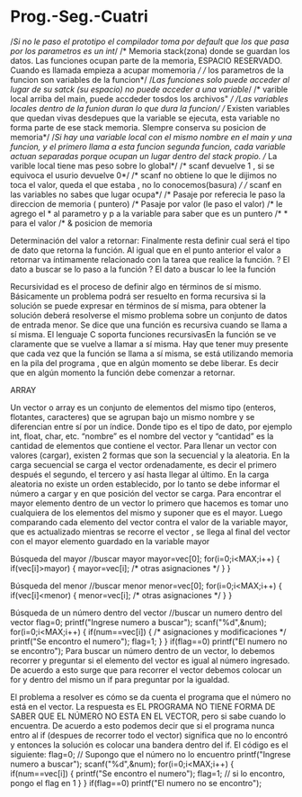 # Prog.-Seg.-Cuatri

/*Si no le paso el prototipo el compilador toma por default que los que pasa por los parametros es un int*/
/* Memoria stack(zona) donde se guardan los datos. Las funciones ocupan parte de la memoria, ESPACIO RESERVADO. Cuando es llamada empieza a acupar momemoria */
/* los parametros de la funcion son variables de la funcion*/ 
/*Las funciones solo puede acceder al lugar de su satck (su espacio) no puede acceder a una  variable*/
/* varible local arriba del main, puede accdeder tosdos los archivos" */ 
/*Las variables locales dentro de la funion duran lo que dura la funcion*/
/* Existen variables que quedan vivas desdepues que la variable se ejecuta, esta variable no forma parte de ese stack memoria. SIempre conserva su posicion de memoria*/
/*Si hay una variable local con el mismo nombre en el main y una funcion, y el primero llama a esta funcion segunda funcion, cada variable actuan separadas porque ocupan un
lugar dentro del stack propio.
/* La varible local tiene mas peso sobre lo global*/
/* scanf devuelve 1 , si se equivoca el usurio devuelve 0*/
/* scanf no obtiene lo que le dijimos no toca el valor, queda el que estaba , no lo conocemos(basura) */
/*  scanf en las variables no sabes que lugar ocupa*/
/* Pasaje por referecia le paso la direccion de memoria ( puntero)
/* Pasaje por valor (le paso el valor)
/* le agrego el * al parametro y p a la variable para saber que es un puntero
/* * para el valor
/* & posicion de memoria

Determinación del valor a retornar: Finalmente resta definir cual será el tipo de
dato que retorna la función. Al igual que en el punto anterior el valor a retornar va
íntimamente relacionado con la tarea que realice la función.
? El dato a buscar se lo paso a la función
? El dato a buscar lo lee la función

Recursividad es el proceso de definir algo en términos de sí mismo. Básicamente un problema
podrá ser resuelto en forma recursiva si la solución se puede expresar en términos de sí
misma, para obtener la solución deberá resolverse el mismo problema sobre un conjunto de
datos de entrada menor.
Se dice que una función es recursiva cuando se llama a sí misma. El lenguaje C soporta
funciones recursivasEn la función se ve claramente que se vuelve a llamar a sí misma.
Hay que tener muy presente que cada vez que la función se llama a sí misma, se está
utilizando memoria en la pila del programa , que en algún momento se debe liberar. Es decir
que en algún momento la función debe comenzar a retornar.

ARRAY

Un vector o array es un conjunto de elementos del mismo tipo (enteros, flotantes, caracteres)
que se agrupan bajo un mismo nombre y se diferencian entre sí por un índice.
Donde tipo es el tipo de dato, por ejemplo int, float, char, etc.
“nombre” es el nombre del vector y “cantidad” es la cantidad de elementos que contiene el
vector.
Para llenar un vector con valores (cargar), existen 2 formas que son la secuencial y la
aleatoria.
En la carga secuencial se carga el vector ordenadamente, es decir el primero después el
segundo, el tercero y así hasta llegar al último.
En la carga aleatoria no existe un orden establecido, por lo tanto se debe informar el número a
cargar y en que posición del vector se carga.
Para encontrar el mayor elemento dentro de un vector lo primero que hacemos es tomar uno
cualquiera de los elementos del mismo y suponer que es el mayor. Luego comparando cada
elemento del vector contra el valor de la variable mayor, que es actualizado mientras se
recorre el vector , se llega al final del vector con el mayor elemento guardado en la variable
mayor

 Búsqueda del mayor
//buscar mayor
mayor=vec[0];
for(i=0;i<MAX;i++)
{
if(vec[i]>mayor)
{
mayor=vec[i];
/* otras asignaciones */
}
} 

Búsqueda del menor
//buscar menor
menor=vec[0];
for(i=0;i<MAX;i++)
{
if(vec[i]<menor)
{
menor=vec[i];
/* otras asignaciones */
}
}

Búsqueda de un número dentro del vector
 //buscar un numero dentro del vector
flag=0;
printf("Ingrese numero a buscar");
scanf("%d",&num);
for(i=0;i<MAX;i++)
{
if(num==vec[i])
{
/* asignaciones y modificaciones */
printf("Se encontro el numero");
flag=1;
}
}
if(flag==0)
printf("El numero no se encontro");
Para buscar un número dentro de un vector, lo debemos recorrer y preguntar si el elemento
del vector es igual al número ingresado.
De acuerdo a esto surge que para recorrer el vector debemos colocar un for y dentro del
mismo un if para preguntar por la igualdad.

El problema a resolver es cómo se da cuenta el programa que el número no está en el vector.
La respuesta es EL PROGRAMA NO TIENE FORMA DE SABER QUE EL NÚMERO NO ESTA EN EL
VECTOR, pero si sabe cuando lo encuentra.
De acuerdo a esto podemos decir que si el programa nunca entro al if (despues de recorrer
todo el vector) significa que no lo encontró y entonces la solución es colocar una bandera
dentro del if. El código es el siguiente:
flag=0; // Supongo que el número no lo encuentro
printf("Ingrese numero a buscar");
scanf("%d",&num);
for(i=0;i<MAX;i++)
{
if(num==vec[i])
{
printf("Se encontro el numero");
flag=1; // si lo encontro, pongo el flag en 1
}
}
if(flag==0)
printf("El numero no se encontro");

